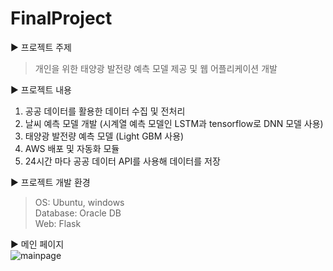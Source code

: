 # FinalProject

▶ 프로젝트 주제
   >개인을 위한 태양광 발전량 예측 모델 제공 및 웹 어플리케이션 개발
   
   
▶ 프로젝트 내용
   1. 공공 데이터를 활용한 데이터 수집 및 전처리
   2. 날씨 예측 모델 개발 (시계열 예측 모델인 LSTM과 tensorflow로 DNN 모델 사용)
   3. 태양광 발전량 예측 모델 (Light GBM 사용)
   4. AWS 배포 및 자동화 모듈
   5. 24시간 마다 공공 데이터 API를 사용해 데이터를 저장
   
   
▶ 프로젝트 개발 환경
   >OS: Ubuntu, windows    
   >Database: Oracle DB     
   >Web: Flask    
   
   
▶ 메인 페이지  
   ![mainpage](https://user-images.githubusercontent.com/76515877/138997193-380107e3-d505-49df-a9b7-81f6ef884fb7.jpg)
